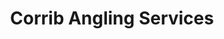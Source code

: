---
title: "Corrib Angling Services"
address: "Mr Larry McCarthy, Glencorrib, Headford, Co. Galway"
tel: "+353 (0)93 35 139"
county: "Galway"
category: "Pike Angling"
type: "Content"
lat: "53.47030258178711"
lng: "-9.0983304977417"
---